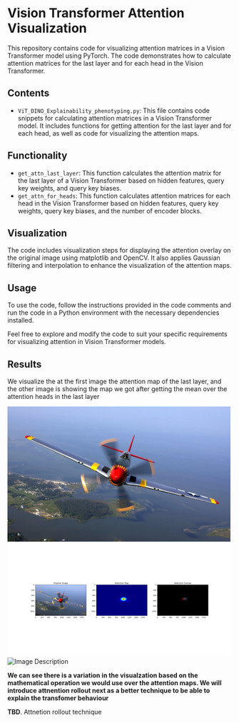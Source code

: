 # Vision Transformer Attention Visualization

This repository contains code for visualizing attention matrices in a Vision Transformer model using PyTorch. The code demonstrates how to calculate attention matrices for the last layer and for each head in the Vision Transformer.

## Contents
- `ViT_DINO_Explainability_phenotyping.py`: This file contains code snippets for calculating attention matrices in a Vision Transformer model. It includes functions for getting attention for the last layer and for each head, as well as code for visualizing the attention maps.

## Functionality
- `get_attn_last_layer`: This function calculates the attention matrix for the last layer of a Vision Transformer based on hidden features, query key weights, and query key biases.
- `get_attn_for_heads`: This function calculates attention matrices for each head in the Vision Transformer based on hidden features, query key weights, query key biases, and the number of encoder blocks.

## Visualization
The code includes visualization steps for displaying the attention overlay on the original image using matplotlib and OpenCV. It also applies Gaussian filtering and interpolation to enhance the visualization of the attention maps.

## Usage
To use the code, follow the instructions provided in the code comments and run the code in a Python environment with the necessary dependencies installed.

Feel free to explore and modify the code to suit your specific requirements for visualizing attention in Vision Transformer models.

## Results

We visualize the at the first image the attention map of the last layer, and the other image is showing the map we got after getting the mean over the attention heads in the last layer

<img src="Results/P-51_Mustang_edit1.jpg " alt="Image Descriptio" width="500"/>

<img src="Results/Attention_map_last_layer.png" alt="Attention of the last layer" width="500"/>

<img src="Results/attention_map_mean_over_heas_last_layer.png" alt="Image Description" width="500"/>

**We can see there is a variation in the visualzation based on the mathematical operation we would use over the attention maps. We will introduce attnention rollout next as a better technique to be able to explain the transfomer behaviour**

**TBD**. Attnetion rollout technique

